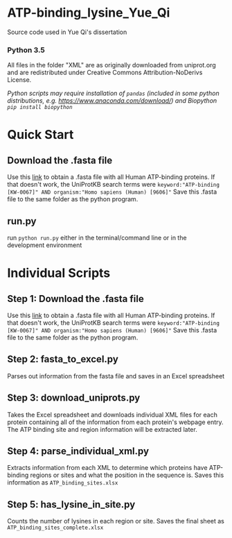 # ATP-binding_lysine_Yue_Qi
Source code used in Yue Qi's dissertation

### Python 3.5

All files in the folder "XML" are as originally downloaded from uniprot.org and are redistributed under Creative Commons Attribution-NoDerivs License.

*Python scripts may require installation of `pandas` (included in some python distributions, e.g. https://www.anaconda.com/download/) and Biopython `pip install biopython`*

# Quick Start
## Download the .fasta file
Use this [link](http://www.uniprot.org/uniprot/?query=keyword:%22ATP-binding%20[KW-0067]%22&fil=organism%3A%22Homo+sapiens+%28Human%29+%5B9606%5D%22) to obtain a .fasta file with all Human ATP-binding proteins. If that doesn't work, the UniProtKB search terms were `keyword:"ATP-binding [KW-0067]" AND organism:"Homo sapiens (Human) [9606]"`
Save this .fasta file to the same folder as the python program.

## run.py
run `python run.py` either in the terminal/command line or in the development environment

# Individual Scripts
## Step 1: Download the .fasta file
Use this [link](http://www.uniprot.org/uniprot/?query=keyword:%22ATP-binding%20[KW-0067]%22&fil=organism%3A%22Homo+sapiens+%28Human%29+%5B9606%5D%22) to obtain a .fasta file with all Human ATP-binding proteins. If that doesn't work, the UniProtKB search terms were `keyword:"ATP-binding [KW-0067]" AND organism:"Homo sapiens (Human) [9606]"`
Save this .fasta file to the same folder as the python program.

## Step 2: fasta_to_excel.py
Parses out information from the fasta file and saves in an Excel spreadsheet

## Step 3: download_uniprots.py
Takes the Excel spreadsheet and downloads individual XML files for each protein containing all of the information from each protein's webpage entry. The ATP binding site and region information will be extracted later.

## Step 4: parse_individual_xml.py
Extracts information from each XML to determine which proteins have ATP-binding regions or sites and what the position in the sequence is.
Saves this information as `ATP_binding_sites.xlsx`

## Step 5: has_lysine_in_site.py
Counts the number of lysines in each region or site.
Saves the final sheet as `ATP_binding_sites_complete.xlsx`
